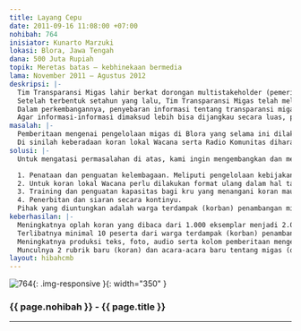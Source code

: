 ```yaml
---
title: Layang Cepu
date: 2011-09-16 11:08:00 +07:00
nohibah: 764
inisiator: Kunarto Marzuki
lokasi: Blora, Jawa Tengah
dana: 500 Juta Rupiah
topik: Meretas batas – kebhinekaan bermedia
lama: November 2011 – Agustus 2012
deskripsi: |-
  Tim Transparansi Migas lahir berkat dorongan multistakeholder (pemerintah, perusahaan migas dan masyarakat) di Kabupaten Blora. Lahirnya tim ini disebabkan keinginan bersama agar pengelolaan Migas Blok Cepu lebih transparan dalam hal revenue (pendapatan), CSR dan informasi mengenai dampak lingkungan dan sosial.
  Setelah terbentuk setahun yang lalu, Tim Transparansi Migas telah melakukan berbagai kampanye kepada publik tentang pentingnya keterbukaan dari pemerintah dan perusahaan dalam hal pengelolaan migas. Kampanye tersebut dilakukan dalam beberapa bentuk, antara lain pembuatan koran lokal Wacana, pembuatan film dokumenter tentang pengelolaan minyak di Blora, lomba foto tingkat pelajar, pameran foto, talkshow di radio dan TV lokal, seminar, penulisan artikel di media mainstream serta pertunjukan budaya lokal (Barongan) yang dikemas dengan cerita pengelolaan minyak lokal.
  Dalam perkembangannya, penyebaran informasi tentang transparansi migas lebih banyak dicover oleh koran lokal Wacana. Wacana menjadi media untuk menyebarkan informasi, data dan kebijakan tentang pengelolaan Migas di Kabupaten Blora. Inisiatif-inisiatif baru serta kebijakan-kebijakan inovatif yang tidak mendapatkan pemberitaan yang memadai dari media mainstream sangat terbantu dengan media ini. Namun demikian, keberadaan media lokal Wacana dirasa masih kurang dirasakan oleh warga perkampungan sekitar penambangan minyak tua. Penyebabnya adalah masih rendahnya budaya baca masyarakat.
  Agar informasi-informasi dimaksud lebih bisa dijangkau secara luas, perlu pembuatan media alternatif berupa Radio Komunitas yang bisa menjangkau masyarakat di sekitar penambangan migas di Kabupaten Blora.
masalah: |-
  Pemberitaan mengenai pengelolaan migas di Blora yang selama ini dilakukan oleh media mainstream dirasa belum memberikan ruang yang cukup, terutama bagi masyarakat sekitar lokasi penambangan. Berbagai keluhan yang dirasakan warga lebih banyak tidak bisa dicover oleh media mainstream. Misalnya adalah dampak sosial dan lingkungan dari praktek penambangan yang dirasakan setiap saat oleh warga. Demikian halnya dengan kebijakan-kebijakan pemerintah daerah tentang pengelolaan migas, tidak serta merta diketahui oleh warga sekitar lokasi penambangan migas karena minimnya akses warga terhadap media mainstream.
  Di sinilah keberadaan koran lokal Wacana serta Radio Komunitas diharapkan mampu menjadi media yang menyalurkan informasi-informasi seputar pengelolaan migas, kebijakan dan regulasi di level kabupaten maupun nasional serta memberikan ruang yang cukup kepada warga untuk “berkeluh kesah” terhadap setiap dampak pengelolaan Migas Blok Cepu yang mereka rasakan
solusi: |-
  Untuk mengatasi permasalahan di atas, kami ingin mengembangkan dan memperkuat Tim Transparansi Migas, khususnya unit kampanye dan media, melalui beberapa kegiatan berikut:

  1. Penataan dan penguatan kelembagaan. Meliputi pengelolaan kebijakan kampanye yang efektif seperti penataan keredaksian dan pelibatan secara langsung masyarakat terdampak (korban) dalam pengelolaan media dengan pola rekruitmen yang baik.
  2. Untuk koran lokal Wacana perlu dilakukan format ulang dalam hal tata wajah maupun isi (kontain) terutama pemberian ruang yang cukup kepada isu-isu pengelolaan migas. Dalam hal Radio Komunitas, desain dan pendiriannya harus melibatkan masyarakat terdampak (korban) agar visi serta isu yang diusung memenuhi kebutuhan warga.
  3. Training dan penguatan kapasitas bagi kru yang menangani koran maupun yang akna menangani radio.
  4. Penerbitan dan siaran secara kontinyu.
  Pihak yang diuntungkan adalah warga terdampak (korban) penambangan migas Blok Cepu di 5 kecamatan (Cepu, Sambong, Jiken, Kedungtuban, Randublatung) dan masyarakat Kabupaten Blora.
keberhasilan: |-
  Meningkatnya oplah koran yang dibaca dari 1.000 eksemplar menjadi 2.000 eksemplar (untuk koran) dan diputarnya siaran radio minimal oleh 3.000 pendengar (untuk radio).
  Terlibatnya minimal 10 peserta dari warga terdampak (korban) penambangan Blok Cepu dalam pelatihan jurnalistik (koran dan radio) serta lahirnya minimal 5 jurnalis dari warga terdampak (korban).
  Meningkatnya produksi teks, foto, audio serta kolom pemberitaan mengenai isu-isu penambangan Blok Cepu sebanyak 25% dari produksi sebelumnya. Sebagai perbandingan bisa diukur dan diamati produksi sebelumnya (Agustus-Desember 2010).
  Munculnya 2 rubrik baru (koran) dan acara-acara baru tentang migas (dalam radio komunitas).
layout: hibahcmb
---
```


![764](/static/img/hibahcmb/764.png){: .img-responsive }{: width="350" }

### {{ page.nohibah }} - {{ page.title }}

---
